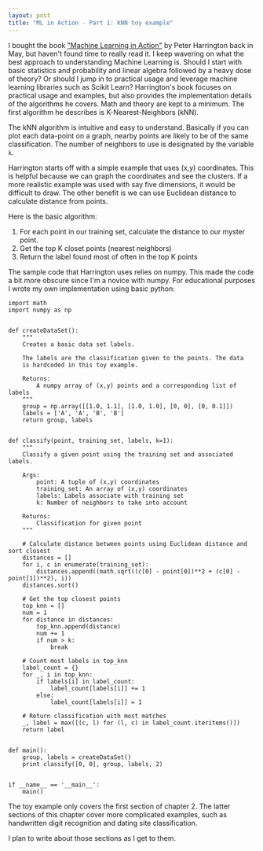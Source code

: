 ```yaml
---
layout: post
title: "ML in Action - Part 1: KNN toy example"
---
```


I bought the book ["Machine Learning in Action"](http://www.manning.com/pharrington/)
by Peter Harrington back in May, but haven't found time to really read it.
I keep wavering on what the best approach to understanding Machine Learning is.
Should I start with basic statistics and probability and linear algebra followed
by a heavy dose of theory? Or should I jump in to practical usage and leverage
machine learning libraries such as Scikit Learn? Harrington's book focuses on
practical usage and examples, but also provides the implementation details of
the algorithms he covers. Math and theory are kept to a minimum. The first
algorithm he describes is K-Nearest-Neighbors (kNN).

The kNN algorithm is intuitive and easy to understand. Basically if you can
plot each data-point on a graph, nearby points are likely to be of the same
classification. The number of neighbors to use is designated by the variable
`k`.

Harrington starts off with a simple example that uses (x,y) coordinates. This is
helpful because we can graph the coordinates and see the clusters. If a more
realistic example was used with say five dimensions, it would be difficult to
draw. The other benefit is we can use Euclidean distance to calculate distance
from points.

Here is the basic algorithm:

1. For each point in our training set, calculate the distance to our myster point.
2. Get the top K closet points (nearest neighbors)
3. Return the label found most of often in the top K points

The sample code that Harrington uses relies on numpy. This made the code a bit
more obscure since I'm a novice with numpy. For educational purposes I wrote my
own implementation using basic python:

```
import math
import numpy as np


def createDataSet():
    """
    Creates a basic data set labels.

    The labels are the classification given to the points. The data
    is hardcoded in this toy example.

    Returns:
        A numpy array of (x,y) points and a corresponding list of labels
    """
    group = np.array([[1.0, 1.1], [1.0, 1.0], [0, 0], [0, 0.1]])
    labels = ['A', 'A', 'B', 'B']
    return group, labels


def classify(point, training_set, labels, k=1):
    """
    Classify a given point using the training set and associated labels.

    Args:
        point: A tuple of (x,y) coordinates
        training_set: An array of (x,y) coordinates
        labels: Labels associate with training set
        k: Number of neighbors to take into account

    Returns:
        Classification for given point
    """

    # Calculate distance between points using Euclidean distance and sort closest
    distances = []
    for i, c in enumerate(training_set):
        distances.append((math.sqrt((c[0] - point[0])**2 + (c[0] - point[1])**2), i))
    distances.sort()

    # Get the top closest points
    top_knn = []
    num = 1
    for distance in distances:
        top_knn.append(distance)
        num += 1
        if num > k:
            break

    # Count most labels in top_knn
    label_count = {}
    for _, i in top_knn:
        if labels[i] in label_count:
            label_count[labels[i]] += 1
        else:
            label_count[labels[i]] = 1

    # Return classification with most matches
    _, label = max([(c, l) for (l, c) in label_count.iteritems()])
    return label


def main():
    group, labels = createDataSet()
    print classify([0, 0], group, labels, 2)


if __name__ == '__main__':
    main()
```

The toy example only covers the first section of chapter 2. The latter sections of this chapter
cover more complicated examples, such as handwritten digit recognition and
dating site classification.

I plan to write about those sections as I get to them.

